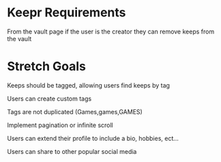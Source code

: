 # Keepr Requirements

<!-- Visitors can see all keeps (login not required) -->

<!-- Keep cards are displayed in accordance to mock -->

<!-- Cards follow a mansonry layout (bootstrap card columns OR masonry) -->

<!-- Clicking on a keep card opens the keep in a modal which adheres to mock -->

<!-- All users have a public profile page -->

<!-- The profile page adheres to mock -->

<!-- Each vault has its own route where users can view all of the keeps in the vault -->

<!-- On the vault page, if the vault is private and not the active users the request fails -->

From the vault page if the user is the creator they can remove keeps from the vault

<!-- Anytime a keep is kept in a vault the keep count is incremented -->

<!-- Users can Register, login and automatically authenticated on refresh -->

<!-- Create and Delete Keeps -->

<!-- Create and Delete Vaults -->

<!-- Users can only Delete things they created -->

<!-- All deletes require confirmation -->

<!-- Add keeps to vaults -->

<!-- Remove keeps from vaults -->

<!-- All Valid Auth API Tests pass -->

<!-- All No Auth API Tests pass -->

<!-- All Invalid Auth API Tests pass -->

<!-- UI adheres to all phases of CodeWorks Design Requirements -->

# Stretch Goals

Keeps should be tagged, allowing users find keeps by tag

Users can create custom tags

Tags are not duplicated (Games,games,GAMES)

<!-- Stretch Goal API tests pass -->

Implement pagination or infinite scroll

Users can extend their profile to include a bio, hobbies, ect...

Users can share to other popular social media
